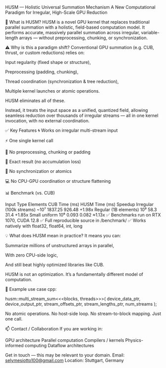HUSM — Holistic Universal Summation Mechanism
A New Computational Paradigm for Irregular, High-Scale GPU Reduction

🚀 What is HUSM?
HUSM is a novel GPU kernel that replaces traditional parallel summation with a holistic, field-based computation model.
It performs accurate, massively parallel summation across irregular, variable-length arrays —
without preprocessing, chunking, or synchronization.

⚠️ Why is this a paradigm shift?
Conventional GPU summation (e.g. CUB, thrust, or custom reductions) relies on:

Input regularity (fixed shape or structure),

Preprocessing (padding, chunking),

Thread coordination (synchronization & tree reduction),

Multiple kernel launches or atomic operations.

HUSM eliminates all of these.

Instead, it treats the input space as a unified, quantized field,
allowing seamless reduction over thousands of irregular streams
— all in one kernel invocation, with no external coordination.

✅ Key Features
🌀 Works on irregular multi-stream input

⚡ One single kernel call

🧠 No preprocessing, chunking or padding

🧮 Exact result (no accumulation loss)

🧵 No synchronization or atomics

💻 No CPU-GPU coordination or structure flattening

📊 Benchmark (vs. CUB)

Input Type	Elements	CUB Time (ms)	HUSM Time (ms)	Speedup
Irregular (100k streams)	~10⁷	1837.25	926.48	+1.98x
Regular (1B elements)	10⁹	58.3	31.4	+1.85x
Small uniform	10⁶	0.093	0.082	≈1.13x
✅ Benchmarks run on RTX 1070, CUDA 12.8
✅ Full reproducible source in /benchmark/
✅ Works natively with float32, float64, int, long

💡 What does HUSM mean in practice?
It means you can:

Summarize millions of unstructured arrays in parallel,

With zero CPU-side logic,

And still beat highly optimized libraries like CUB.

HUSM is not an optimization.
It’s a fundamentally different model of computation.

📎 Example use case
cpp:

husm::multi_stream_sum<<<blocks, threads>>>(
    device_data_ptr,
    device_output_ptr,
    stream_offsets_ptr,
    stream_lengths_ptr,
    num_streams
);


No atomic operations.
No host-side loop.
No stream-to-block mapping.
Just one call.


📫 Contact / Collaboration
If you are working in:

GPU architecture
Parallel computation
Compilers / kernels
Physics-informed computing
Dataflow architectures

Get in touch — this may be relevant to your domain.
Email: selymesiotto100@gmail.com
Location: Stuttgart, Germany
